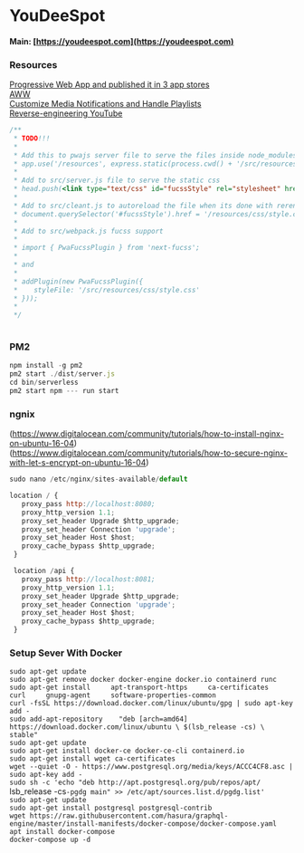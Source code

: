 # YouDeeSpot

#### Main: [https://youdeespot.com](https://youdeespot.com)

### Resources  
[Progressive Web App and published it in 3 app stores](https://medium.freecodecamp.org/i-built-a-pwa-and-published-it-in-3-app-stores-heres-what-i-learned-7cb3f56daf9b)  
[AWW](https://awwapp.com/b/ucwizf5i3/?dis=%5B%5B%22no-init-modal%22%5D%2C%5B%22join-board%22%5D%5D)  
[Customize Media Notifications and Handle Playlists](https://developers.google.com/web/updates/2017/02/media-session)  
[Reverse-engineering YouTube](https://tyrrrz.me/Blog/Reverse-engineering-YouTube)

```javascript
/**
 * TODO!!!
 * 
 * Add this to pwajs server file to serve the files inside node_modules/@pwajs
 * app.use('/resources', express.static(process.cwd() + '/src/resources/'));
 * 
 * Add to src/server.js file to serve the static css
 * head.push(<link type="text/css" id="fucssStyle" rel="stylesheet" href="/resources/css/style.css" />)
 * 
 * Add to src/cleant.js to autoreload the file when its done with rerendering
 * document.querySelector('#fucssStyle').href = '/resources/css/style.css' + '?' + new Date().getTime();
 * 
 * Add to src/webpack.js fucss support
 * 
 * import { PwaFucssPlugin } from 'next-fucss';
 * 
 * and
 * 
 * addPlugin(new PwaFucssPlugin({
 *    styleFile: '/src/resources/css/style.css' 
 * }));
 * 
 */
 
 ```
 
 ### PM2
 
 ```javascript
 npm install -g pm2
 pm2 start ./dist/server.js
 cd bin/serverless
 pm2 start npm --- run start
 ```
 
 ### ngnix
 (https://www.digitalocean.com/community/tutorials/how-to-install-nginx-on-ubuntu-16-04)  
 (https://www.digitalocean.com/community/tutorials/how-to-secure-nginx-with-let-s-encrypt-on-ubuntu-16-04)  
 
 ```javascript
 sudo nano /etc/nginx/sites-available/default
 
 location / {
    proxy_pass http://localhost:8080;
    proxy_http_version 1.1;
    proxy_set_header Upgrade $http_upgrade;
    proxy_set_header Connection 'upgrade';
    proxy_set_header Host $host;
    proxy_cache_bypass $http_upgrade;
  }

  location /api {
    proxy_pass http://localhost:8081;
    proxy_http_version 1.1;
    proxy_set_header Upgrade $http_upgrade;
    proxy_set_header Connection 'upgrade';
    proxy_set_header Host $host;
    proxy_cache_bypass $http_upgrade;
  }
 
 ```
 
### Setup Sever With Docker
`sudo apt-get update`  
`sudo apt-get remove docker docker-engine docker.io containerd runc`  
`sudo apt-get install     apt-transport-https     ca-certificates     curl     gnupg-agent     software-properties-common`  
`curl -fsSL https://download.docker.com/linux/ubuntu/gpg | sudo apt-key add -`  
`sudo add-apt-repository    "deb [arch=amd64] https://download.docker.com/linux/ubuntu \
   $(lsb_release -cs) \
   stable"`  
`sudo apt-get update`  
`sudo apt-get install docker-ce docker-ce-cli containerd.io`  
`sudo apt-get install wget ca-certificates`  
`wget --quiet -O - https://www.postgresql.org/media/keys/ACCC4CF8.asc | sudo apt-key add -`  
`sudo sh -c 'echo "deb http://apt.postgresql.org/pub/repos/apt/ `lsb_release -cs`-pgdg main" >> /etc/apt/sources.list.d/pgdg.list'`  
`sudo apt-get update`  
`sudo apt-get install postgresql postgresql-contrib`  
`wget https://raw.githubusercontent.com/hasura/graphql-engine/master/install-manifests/docker-compose/docker-compose.yaml`  
`apt install docker-compose`  
`docker-compose up -d`  